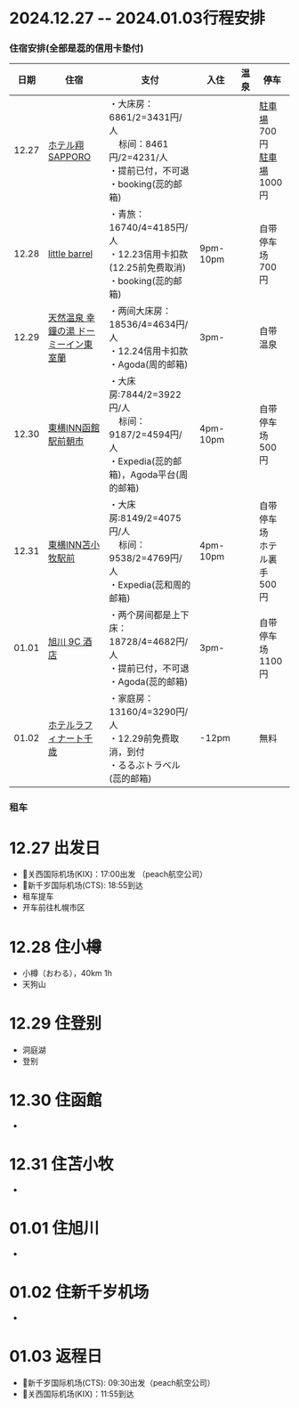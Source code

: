 # 2024.12.27 -- 2024.01.03行程安排

### 住宿安排(全部是蕊的信用卡垫付)

| 日期 | 住宿 | 支付 | 入住 | 温泉 | 停车 |
| --- | --- | --- | --- | --- | --- |
| 12.27 | [ホテル翔SAPPORO](https://maps.app.goo.gl/G8nZRAqmHB1skLa97) |・大床房：6861/2=3431円/人<br>&nbsp;&nbsp;&nbsp;&nbsp;标间：8461円/2=4231/人<br>・提前已付，不可退<br>・booking(蕊的邮箱) | |  |[駐車場](https://maps.app.goo.gl/79rKtswp73nqWBME6)700円<br>[駐車場](https://maps.app.goo.gl/cD8Wnj7Jkg61L3AW6)1000円|
| 12.28 | [little barrel](https://maps.app.goo.gl/uDoY8rXt1qeXX6D78) |・青旅：16740/4=4185円/人<br>・12.23信用卡扣款 (12.25前免费取消)<br>・booking(蕊的邮箱)| 9pm-10pm | | 自带停车场<br>700円 |
| 12.29 | [天然温泉 幸鐘の湯 ドーミーイン東室蘭](https://maps.app.goo.gl/d4ijQhSdZynNjiVD8) |・两间大床房：18536/4=4634円/人<br>・12.24信用卡扣款<br>・Agoda(周的邮箱)| 3pm- | | 自带温泉 | 自带停车场<br>800円 |
| 12.30 | [東横INN函館駅前朝市](https://maps.app.goo.gl/mVh8eBtie8jFZzscA) |・大床房:7844/2=3922円/人<br>&nbsp;&nbsp;&nbsp;&nbsp;标间：9187/2=4594円/人<br>・Expedia(蕊的邮箱)，Agoda平台(周的邮箱)| 4pm-10pm | | 自带停车场<br>500円 |
| 12.31 | [東横INN苫小牧駅前](https://maps.app.goo.gl/tvqCmybPCPpQTxZi6) |・大床房:8149/2=4075円/人<br>&nbsp;&nbsp;&nbsp;&nbsp;标间：9538/2=4769円/人<br>・Expedia(蕊和周的邮箱) | 4pm-10pm | | 自带停车场<br>ホテル裏手<br>500円 |
| 01.01 | [旭川 9C 酒店](https://maps.app.goo.gl/QF21rjZD7mk5xcNE6) |・两个房间都是上下床：18728/4=4682円/人<br>・提前已付，不可退<br>・Agoda(蕊的邮箱)| 3pm- | | 自带停车场<br>1100円 |
| 01.02 | [ホテルラフィナート千歳](https://maps.app.goo.gl/UENuAjHj3DBiTjbx7) |・家庭房：13160/4=3290円/人<br>・12.29前免费取消，到付<br>・るるぶトラベル(蕊的邮箱)| -12pm | | 無料 |

### 租车


# 12.27 出发日
- 🛫关西国际机场(KIX)：17:00出发 （peach航空公司）
- 🛬新千岁国际机场(CTS): 18:55到达
- 租车提车
- 开车前往札幌市区

# 12.28 住小樽
- 小樽（おわる），40km 1h
- 天狗山

# 12.29 住登别
- 洞庭湖
- 登别

# 12.30 住函館
- 

# 12.31 住苫小牧
- 

# 01.01 住旭川
- 

# 01.02 住新千岁机场
- 

# 01.03 返程日
- 🛫新千岁国际机场(CTS): 09:30出发（peach航空公司）
- 🛬关西国际机场(KIX)：11:55到达
